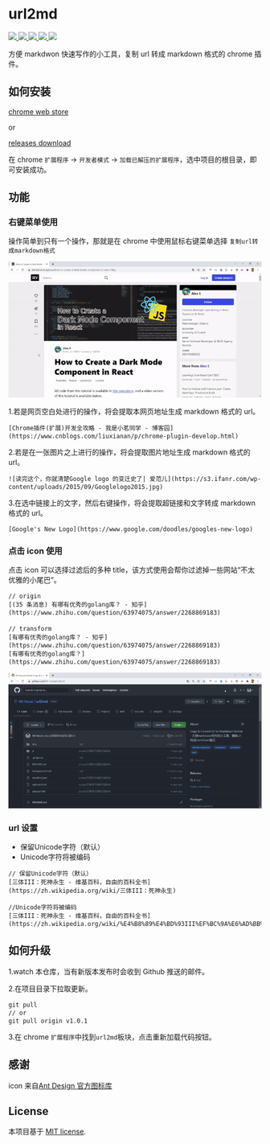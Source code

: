 # url2md

<p >
    <a href="">
        <img src="https://badgen.net/github/release/mr-houzi/url2md/stable">
    </a>
    <a href="">
        <img src="https://badgen.net/github/stars/mr-houzi/url2md">
    </a>
    <!-- <a href="">
        <img src="https://badgen.net/github/assets-dl/mr-houzi/url2md">
    </a> -->
    <a href="">
        <img src="https://badgen.net//chrome-web-store/v/ecdciemleflfmjghiimgklihlfimhocm">
    </a>
    <a href="">
        <img src="https://badgen.net//chrome-web-store/stars/ecdciemleflfmjghiimgklihlfimhocm">
    </a>
    <a href="">
        <img src="https://badgen.net/github/license/mr-houzi/url2md">
    </a>
</p >

方便 markdwon 快速写作的小工具，复制 url 转成 markdown 格式的 chrome 插件。

## 如何安装

[chrome web store](https://chrome.google.com/webstore/detail/url2md/ecdciemleflfmjghiimgklihlfimhocm)

or

[releases download](https://github.com/Mr-houzi/url2md/releases)

在 chrome `扩展程序` -> `开发者模式` -> `加载已解压的扩展程序`，选中项目的根目录，即可安装成功。

## 功能

### 右键菜单使用

操作简单到只有一个操作，那就是在 chrome 中使用鼠标右键菜单选择 `复制url转成markdown格式`

![](./doc/img/url2md-demo1.gif)

1.若是网页空白处进行的操作，将会提取本网页地址生成 markdown 格式的 url。

```text
[Chrome插件(扩展)开发全攻略 - 我是小茗同学 - 博客园](https://www.cnblogs.com/liuxianan/p/chrome-plugin-develop.html)
```
 
2.若是在一张图片之上进行的操作，将会提取图片地址生成 markdown 格式的 url。

```text
![读完这个，你就清楚Google logo 的变迁史了| 爱范儿](https://s3.ifanr.com/wp-content/uploads/2015/09/Googlelogo2015.jpg)
```

3.在选中链接上的文字，然后右键操作，将会提取超链接和文字转成 markdown 格式的 url。

```text
[Google's New Logo](https://www.google.com/doodles/googles-new-logo)
```

### 点击 icon 使用

点击 icon 可以选择过滤后的多种 title，该方式使用会帮你过滤掉一些网站“不太优雅的小尾巴”。

```text
// origin
[(35 条消息) 有哪有优秀的golang库？ - 知乎](https://www.zhihu.com/question/63974075/answer/2268869183)

// transform
[有哪有优秀的golang库？ - 知乎](https://www.zhihu.com/question/63974075/answer/2268869183)
[有哪有优秀的golang库？](https://www.zhihu.com/question/63974075/answer/2268869183)
```

![](./doc/img/url2md-demo2.gif)

### url 设置

- 保留Unicode字符（默认）
- Unicode字符将被编码

```text
// 保留Unicode字符（默认）
[三体III：死神永生 - 维基百科，自由的百科全书](https://zh.wikipedia.org/wiki/三体III：死神永生)

//Unicode字符将被编码
[三体III：死神永生 - 维基百科，自由的百科全书](https://zh.wikipedia.org/wiki/%E4%B8%89%E4%BD%93III%EF%BC%9A%E6%AD%BB%E7%A5%9E%E6%B0%B8%E7%94%9F)
```

## 如何升级

1.watch 本仓库，当有新版本发布时会收到 Github 推送的邮件。

2.在项目目录下拉取更新。

```
git pull
// or
git pull origin v1.0.1
```
3.在 chrome `扩展程序`中找到`url2md`板块，点击重新加载代码按钮。

## 感谢

icon 来自[Ant Design 官方图标库](https://www.iconfont.cn/collections/detail?spm=a313x.7781069.1998910419.dc64b3430&cid=9402)

## License

本项目基于 [MIT license](https://opensource.org/licenses/MIT).
